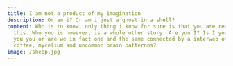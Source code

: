 ```yaml
---
title: I am not a product of my imagination
description: Or am i? Or am i just a ghost in a shell?
content: Who is to know, only thing i know for sure is that you are reading
  this. Who you is however, is a whole other story. Are you I? Is I you? Are
  you you or are we in fact one and the same connected by a interweb of pizza,
  coffee, mycelium and uncommon brain patternns?
image: /sheep.jpg
---
```

